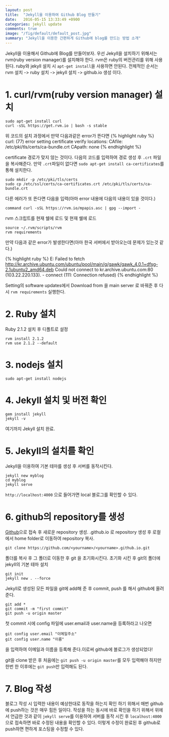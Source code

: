 ```yaml
---
layout: post
title:  "Jekyll을 이용하여 Github Blog 만들기"
date:   2016-05-15 13:33:49 +0900
categories: jekyll update
comments: true
image: "/fig/default/default_post.jpg"
summary: "Jekyll을 이용한 간편하게 Github에 blog를 만드는 방법 소개"
---
```


Jekyll을 이용해서 Github에 Blog를 만들어보자. 우선 Jekyll을 설치하기 위해서는 rvm(ruby version manager)를 설치해야 한다. rvm은 ruby의 버전관리를 위해 사용된다. ruby와 jekyll 설치 시 `apt-get install`을 사용하면 안된다. 전체적인 순서는 rvm 설치 -> ruby 설치 -> jekyll 설치 -> github.io 생성 이다. 

# 1. curl/rvm(ruby version manager) 설치

````
sudo apt-get install curl
curl -sSL https://get.rvm.io | bash -s stable
````

위 코드의 설치 과정에서 만약 다음과같은 error가 뜬다면
{% highlight ruby %}
curl: (77) error setting certificate verify locations:
CAfile: /etc/pki/tls/certs/ca-bundle.crt
CApath: none
{% endhighlight %}

certificate 경로가 맞지 않는 것이다. 다음의 코드를 입력하여 경로 생성 후 `.crt` 파일을 복사해준다. 만약 `.crt`파일이 없다면 `sudo apt-get install ca-certificates`를 통해 설치한다.

````
sudo mkdir -p /etc/pki/tls/certs
sudo cp /etc/ssl/certs/ca-certificates.crt /etc/pki/tls/certs/ca-bundle.crt
````

다른 에러가 또 뜬다면 다음을 입력(아마 error 내용에 다음의 내용이 있을 것이다.)

````
command curl -sSL https://rvm.io/mpapis.asc | gpg --import -
````

rvm 스크립트를 현재 쉘에 로드 및 현재 쉘에 로드

````
source ~/.rvm/scripts/rvm
rvm requirements
````

만약 다음과 같은 error가 발생한다면(아마 한국 서버에서 받아오는데 문제가 있는것 같다.)

{% highlight ruby %}
E: Failed to fetch http://kr.archive.ubuntu.com/ubuntu/pool/main/g/gawk/gawk_4.0.1+dfsg-2.1ubuntu2_amd64.deb Could not connect to kr.archive.ubuntu.com:80 (103.22.220.133). - connect (111: Connection refused)
{% endhighlight %}

Setting의 software updates에서 Download from 을 main server 로 바꿔준 후 다시 `rvm requirements` 실행한다.

# 2. Ruby 설치

Ruby 2.1.2 설치 후 디폴트로 설정

````
rvm install 2.1.2
rvm use 2.1.2 --default
````

# 3. nodejs 설치

````
sudo apt-get install nodejs
````

# 4. Jekyll 설치 및 버전 확인

````
gem install jekyll
jekyll -v
````

여기까지 Jekyll 설치 완료.

# 5. Jekyll의 설치를 확인

Jekyll을 이용하여 기본 테마를 생성 후 서버를 동작시킨다.

````
jekyll new myblog
cd myblog
jekyll serve
````

`http://localhost:4000` 으로 들어가면 local 블로그를 확인할 수 있다.

# 6. github의 repository를 생성

[Github](http://www.github.com)으로 접속 후 새로운 repository 생성. <yourname>.github.io 로 repository 생성 후 로컬에서 home folder로 이동하여 repository 복사.

````
git clone https://github.com/<yourname>/<yourname>.github.io.git
````

폴더를  복사 후  그 폴더로 이동한 후 git 을 초기화시킨다. 초기화 시킨 후 git의 폴더에 jekyll의 기본 테마 설치

````
git init
jekyll new . --force 
````

Jekyll로 생성된 모든 파일을 git에 add해 준 후 commit, push 를 해서 github에 올려준다.

````
git add *
git commit -m "first commit"
git push -u origin master
````

첫 commit 시에 config 파일에 user.email과 user.name을 등록하라고 나오면 

````
git config user.email "이메일주소"
git config user.name "이름"
````

을 입력하여 이메일과 이름을 등록해 준다.이로써 github에 블로그가 생성되었다!

git을 clone 받은 후 처음에는 `git push -u origin master`를 모두 입력해야 하지만 한번 한 이후에는 `git push`만 입력해도 된다.

# 7. Blog 작성

블로그 작성 시 입력한 내용이 예상한대로 동작을 하는지 확인 하기 위해서 매번 github에 push하는 것은 매우 힘든 일이다. 작성을 하는 동시에 바로 확인을 하기 위해서 위에서 언급한 것과 같이 `jekyll serve`를 이용하여 서버를 동작 시킨 후 `localhost:4000`으로 접속하면 바로 수정된 내용을 확인할 수 있다. 이렇게 수정이 완료된 후 github로 push하면 편하게 포스팅을 수정할 수 있다.


